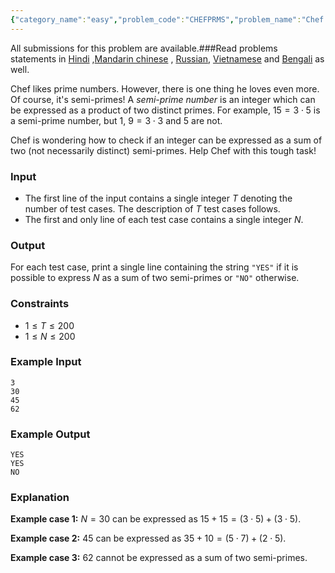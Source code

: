 ```yaml
---
{"category_name":"easy","problem_code":"CHEFPRMS","problem_name":"Chef and Semi-Primes","languages_supported":{"0":"C","1":"CPP14","2":"JAVA","3":"PYTH","4":"PYTH 3.6","5":"PYPY","6":"CS2","7":"PAS fpc","8":"PAS gpc","9":"RUBY","10":"PHP","11":"GO","12":"NODEJS","13":"HASK","14":"rust","15":"SCALA","16":"swift","17":"D","18":"PERL","19":"FORT","20":"WSPC","21":"ADA","22":"CAML","23":"ICK","24":"BF","25":"ASM","26":"CLPS","27":"PRLG","28":"ICON","29":"SCM qobi","30":"PIKE","31":"ST","32":"NICE","33":"LUA","34":"BASH","35":"NEM","36":"LISP sbcl","37":"LISP clisp","38":"SCM guile","39":"JS","40":"ERL","41":"TCL","42":"kotlin","43":"PERL6","44":"TEXT","45":"SCM chicken","46":"PYP3","47":"CLOJ","48":"COB","49":"FS"},"max_timelimit":1,"source_sizelimit":50000,"problem_author":"mgch","problem_tester":null,"date_added":"12-10-2018","tags":{"0":"easy","1":"mgch","2":"number","3":"precomputation","4":"sieve","5":"snckql19","6":"taran_1407"},"editorial_url":"https://discuss.codechef.com/problems/CHEFPRMS","time":{"view_start_date":1539698400,"submit_start_date":1539698400,"visible_start_date":1539698400,"end_date":1735669800},"is_direct_submittable":false,"layout":"problem"}
---
```

<span class="solution-visible-txt">All submissions for this problem are available.</span>###Read problems statements in [Hindi](http://www.codechef.com/download/translated/S19QLTST/hindi/CHEFPRMS.pdf) ,[Mandarin chinese](http://www.codechef.com/download/translated/S19QLTST/mandarin/CHEFPRMS.pdf) , [Russian](http://www.codechef.com/download/translated/S19QLTST/russian/CHEFPRMS.pdf), [Vietnamese](http://www.codechef.com/download/translated/S19QLTST/vietnamese/CHEFPRMS.pdf) and [Bengali](http://www.codechef.com/download/translated/S19QLTST/bengali/CHEFPRMS.pdf) as well.

Chef likes prime numbers. However, there is one thing he loves even more. Of course, it's semi-primes! A *semi-prime number* is an integer which can be expressed as a product of two distinct primes. For example, $15 = 3 \cdot 5$ is a semi-prime number, but $1$, $9 = 3 \cdot 3$ and $5$ are not.

Chef is wondering how to check if an integer can be expressed as a sum of two (not necessarily distinct) semi-primes. Help Chef with this tough task!

### Input
- The first line of the input contains a single integer $T$ denoting the number of test cases. The description of $T$ test cases follows.
- The first and only line of each test case contains a single integer $N$.

### Output
For each test case, print a single line containing the string `"YES"` if it is possible to express $N$ as a sum of two semi-primes or `"NO"` otherwise.

### Constraints 
- $1 \le T \le 200$
- $1 \le N \le 200$

### Example Input
```
3
30
45
62
```

### Example Output
```
YES
YES
NO
```

### Explanation
**Example case 1:** $N=30$ can be expressed as $15 + 15 = (3 \cdot 5) + (3 \cdot 5)$.

**Example case 2:** $45$ can be expressed as $35 + 10 = (5 \cdot 7) + (2 \cdot 5)$.

**Example case 3:** $62$ cannot be expressed as a sum of two semi-primes.
